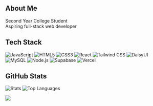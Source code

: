 ## About Me
Second Year College Student  
Aspiring full-stack web developer

## Tech Stack
![JavaScript](https://img.shields.io/badge/JavaScript-000000?style=flat&logo=javascript&logoColor=white)
![HTML5](https://img.shields.io/badge/HTML5-000000?style=flat&logo=html5&logoColor=white)
![CSS3](https://img.shields.io/badge/CSS3-000000?style=flat&logo=css3&logoColor=white)
![React](https://img.shields.io/badge/React-000000?style=flat&logo=react&logoColor=white)
![Tailwind CSS](https://img.shields.io/badge/Tailwind_CSS-000000?style=flat&logo=tailwind-css&logoColor=white)
![DaisyUI](https://img.shields.io/badge/DaisyUI-000000?style=flat&logo=daisyui&logoColor=white)
![MySQL](https://img.shields.io/badge/MySQL-000000?style=flat&logo=mysql&logoColor=white)
![Node.js](https://img.shields.io/badge/Node.js-000000?style=flat&logo=node.js&logoColor=white)
![Supabase](https://img.shields.io/badge/Supabase-000000?style=flat&logo=supabase&logoColor=white)
![Vercel](https://img.shields.io/badge/Vercel-000000?style=flat&logo=vercel&logoColor=white)

## GitHub Stats
![Stats](https://github-readme-stats.vercel.app/api?username=MarkMallari16&theme=transparent&hide_border=true&show_icons=true&icon_color=000000&text_color=000000&title_color=000000)
![Top Languages](https://github-readme-stats.vercel.app/api/top-langs/?username=MarkMallari16&theme=transparent&hide_border=true&layout=compact&text_color=000000&title_color=000000)

[![](https://visitcount.itsvg.in/api?id=MarkMallari16&icon=0&color=000000)](https://visitcount.itsvg.in)
